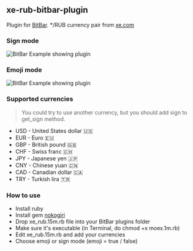## xe-rub-bitbar-plugin
Plugin for [BitBar](https://github.com/matryer/bitbar).
\*/RUB currency pair from [xe.com](http://www.xe.com/)

### Sign mode
![BitBar Example showing plugin](https://raw.github.com/romankrasavtsev/xe-rub-bitbar-plugin/master/xe_rub_sign.png)

### Emoji mode
![BitBar Example showing plugin](https://raw.github.com/romankrasavtsev/xe-rub-bitbar-plugin/master/xe_rub_emoji.png)

### Supported currencies

 > You could try to use another currency, but you should add sign to get_sign method.

 - USD - United States dollar 🇺🇸
 - EUR - Euro 🇪🇺
 - GBP - British pound 🇬🇧
 - CHF - Swiss franc 🇨🇭
 - JPY - Japanese yen 🇯🇵
 - CNY - Chinese yuan 🇨🇳
 - CAD - Canadian dollar 🇨🇦
 - TRY - Turkish lira 🇹🇷

### How to use
 - Install ruby
 - Install gem [nokogiri](http://www.nokogiri.org/tutorials/installing_nokogiri.html)
 - Drop xe_rub.15m.rb file into your BitBar plugins folder
 - Make sure it's executable (in Terminal, do chmod +x moex.1m.rb)
 - Edit xe_rub.15m.rb and add your currencies
 - Choose emoji or sign mode (emoji = true / false)

